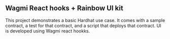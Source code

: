 ## Wagmi React hooks + Rainbow UI kit

This project demonstrates a basic Hardhat use case. It comes with a sample contract, a test for that contract, and a script that deploys that contract.
UI is developed using Wagmi react hookks.
